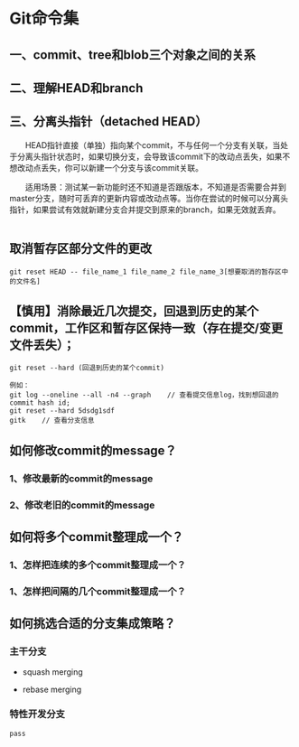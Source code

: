 # Git命令集

## 一、commit、tree和blob三个对象之间的关系

## 二、理解HEAD和branch


## 三、分离头指针（detached HEAD）
&emsp;&emsp;HEAD指针直接（单独）指向某个commit，不与任何一个分支有关联，当处于分离头指针状态时，如果切换分支，会导致该commit下的改动点丢失，如果不想改动点丢失，你可以新建一个分支与该commit关联。

&emsp;&emsp;适用场景：测试某一新功能时还不知道是否跟版本，不知道是否需要合并到master分支，随时可丢弃的更新内容或改动点等。当你在尝试的时候可以分离头指针，如果尝试有效就新建分支合并提交到原来的branch，如果无效就丢弃。
```shell

```

## 取消暂存区部分文件的更改
```shell
git reset HEAD -- file_name_1 file_name_2 file_name_3[想要取消的暂存区中的文件名]
```

##  【慎用】消除最近几次提交，回退到历史的某个commit，工作区和暂存区保持一致（存在提交/变更文件丢失）；
```shell
git reset --hard (回退到历史的某个commit)

例如：
git log --oneline --all -n4 --graph    // 查看提交信息log，找到想回退的commit hash id;
git reset --hard 5dsdg1sdf
gitk    // 查看分支信息
```

## 如何修改commit的message？
### 1、修改最新的commit的message

### 2、修改老旧的commit的message


## 如何将多个commit整理成一个？
### 1、怎样把连续的多个commit整理成一个？

### 1、怎样把间隔的几个commit整理成一个？


## 如何挑选合适的分支集成策略？
### 主干分支
- squash merging

- rebase merging

### 特性开发分支
    pass